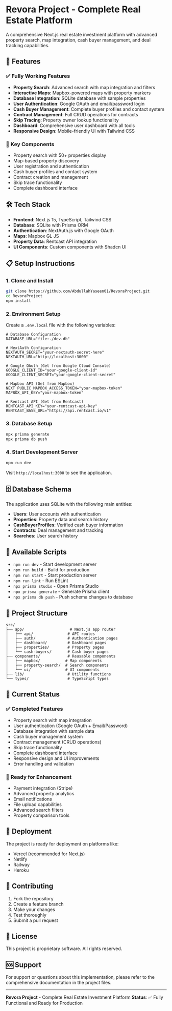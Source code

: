 # Revora Project - Complete Real Estate Platform

A comprehensive Next.js real estate investment platform with advanced property search, map integration, cash buyer management, and deal tracking capabilities.

## 🚀 Features

### ✅ **Fully Working Features**
- **Property Search**: Advanced search with map integration and filters
- **Interactive Maps**: Mapbox-powered maps with property markers
- **Database Integration**: SQLite database with sample properties
- **User Authentication**: Google OAuth and email/password login
- **Cash Buyer Management**: Complete buyer profiles and contact system
- **Contract Management**: Full CRUD operations for contracts
- **Skip Tracing**: Property owner lookup functionality
- **Dashboard**: Comprehensive user dashboard with all tools
- **Responsive Design**: Mobile-friendly UI with Tailwind CSS

### 🎯 **Key Components**
- Property search with 50+ properties display
- Map-based property discovery
- User registration and authentication
- Cash buyer profiles and contact system
- Contract creation and management
- Skip trace functionality
- Complete dashboard interface

## 🛠️ Tech Stack

- **Frontend**: Next.js 15, TypeScript, Tailwind CSS
- **Database**: SQLite with Prisma ORM
- **Authentication**: NextAuth.js with Google OAuth
- **Maps**: Mapbox GL JS
- **Property Data**: Rentcast API integration
- **UI Components**: Custom components with Shadcn UI

## 📋 Setup Instructions

### 1. Clone and Install
```bash
git clone https://github.com/AbdullahYaseen01/RevoraProject.git
cd RevoraProject
npm install
```

### 2. Environment Setup
Create a `.env.local` file with the following variables:

```env
# Database Configuration
DATABASE_URL="file:./dev.db"

# NextAuth Configuration
NEXTAUTH_SECRET="your-nextauth-secret-here"
NEXTAUTH_URL="http://localhost:3000"

# Google OAuth (Get from Google Cloud Console)
GOOGLE_CLIENT_ID="your-google-client-id"
GOOGLE_CLIENT_SECRET="your-google-client-secret"

# Mapbox API (Get from Mapbox)
NEXT_PUBLIC_MAPBOX_ACCESS_TOKEN="your-mapbox-token"
MAPBOX_API_KEY="your-mapbox-token"

# Rentcast API (Get from Rentcast)
RENTCAST_API_KEY="your-rentcast-api-key"
RENTCAST_BASE_URL="https://api.rentcast.io/v1"
```

### 3. Database Setup
```bash
npx prisma generate
npx prisma db push
```

### 4. Start Development Server
```bash
npm run dev
```

Visit `http://localhost:3000` to see the application.

## 🗄️ Database Schema

The application uses SQLite with the following main entities:
- **Users**: User accounts with authentication
- **Properties**: Property data and search history
- **CashBuyerProfiles**: Verified cash buyer information
- **Contracts**: Deal management and tracking
- **Searches**: User search history

## 🔧 Available Scripts

- `npm run dev` - Start development server
- `npm run build` - Build for production
- `npm run start` - Start production server
- `npm run lint` - Run ESLint
- `npx prisma studio` - Open Prisma Studio
- `npx prisma generate` - Generate Prisma client
- `npx prisma db push` - Push schema changes to database

## 📁 Project Structure

```
src/
├── app/                    # Next.js app router
│   ├── api/               # API routes
│   ├── auth/              # Authentication pages
│   ├── dashboard/         # Dashboard pages
│   ├── properties/        # Property pages
│   └── cash-buyers/       # Cash buyer pages
├── components/            # Reusable components
│   ├── mapbox/           # Map components
│   ├── property-search/  # Search components
│   └── ui/               # UI components
├── lib/                   # Utility functions
└── types/                 # TypeScript types
```

## 🎯 Current Status

### ✅ **Completed Features**
- Property search with map integration
- User authentication (Google OAuth + Email/Password)
- Database integration with sample data
- Cash buyer management system
- Contract management (CRUD operations)
- Skip trace functionality
- Complete dashboard interface
- Responsive design and UI improvements
- Error handling and validation

### 🔄 **Ready for Enhancement**
- Payment integration (Stripe)
- Advanced property analytics
- Email notifications
- File upload capabilities
- Advanced search filters
- Property comparison tools

## 🚀 Deployment

The project is ready for deployment on platforms like:
- Vercel (recommended for Next.js)
- Netlify
- Railway
- Heroku

## 🤝 Contributing

1. Fork the repository
2. Create a feature branch
3. Make your changes
4. Test thoroughly
5. Submit a pull request

## 📄 License

This project is proprietary software. All rights reserved.

## 🆘 Support

For support or questions about this implementation, please refer to the comprehensive documentation in the project files.

---

**Revora Project** - Complete Real Estate Investment Platform
**Status**: ✅ Fully Functional and Ready for Production
